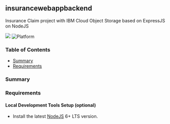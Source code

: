 ## insurancewebappbackend

Insurance Claim project with IBM Cloud Object Storage based on ExpressJS on NodeJS

[![](https://img.shields.io/badge/bluemix-powered-blue.svg)](https://bluemix.net)
![Platform](https://img.shields.io/badge/platform-NODE-lightgrey.svg?style=flat)

### Table of Contents
* [Summary](#summary)
* [Requirements](#requirements)


<a name="summary"></a>
### Summary



<a name="requirements"></a>
### Requirements
#### Local Development Tools Setup (optional)

- Install the latest [NodeJS](https://nodejs.org/en/download/) 6+ LTS version.
